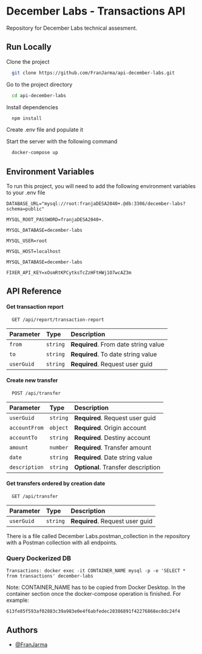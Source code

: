 
# December Labs - Transactions API

Repository for December Labs technical assesment.


## Run Locally

Clone the project

```bash
  git clone https://github.com/FranJarma/api-december-labs.git
```

Go to the project directory

```bash
  cd api-december-labs
```

Install dependencies

```bash
  npm install
```

Create .env file and populate it

Start the server with the following command

```bash
  docker-compose up
```


## Environment Variables

To run this project, you will need to add the following environment variables to your .env file

`DATABASE_URL="mysql://root:franjaDESA2040+.@db:3306/december-labs?schema=public"`

`MYSQL_ROOT_PASSWORD=franjaDESA2040+.`

`MYSQL_DATABASE=december-labs`

`MYSQL_USER=root`

`MYSQL_HOST=localhost`

`MYSQL_DATABASE=december-labs`

`FIXER_API_KEY=xOsmRtKPCytksTcZzHFtHWj1O7wcAZ3m`


## API Reference

#### Get transaction report

```http
  GET /api/report/transaction-report
```

| Parameter | Type     | Description                |
| :-------- | :------- | :------------------------- |
| `from` | `string` | **Required**. From date string value |
| `to` | `string` | **Required**. To date string value |
| `userGuid` | `string` | **Required**. Request user guid |

#### Create new transfer

```http
  POST /api/transfer
```

| Parameter | Type     | Description                       |
| :-------- | :------- | :-------------------------------- |
| `userGuid`      | `string` | **Required**. Request user guid |
| `accountFrom`      | `object` | **Required**. Origin account |
| `accountTo`      | `string` | **Required**. Destiny account |
| `amount`      | `number` | **Required**. Transfer amount |
| `date`      | `string` | **Required**. Date string value |
| `description`      | `string` | **Optional**. Transfer description |

#### Get transfers ordered by creation date

```http
  GET /api/transfer
```
| Parameter | Type     | Description                       |
| :-------- | :------- | :-------------------------------- |
| `userGuid`      | `string` | **Required**. Request user guid |

There is a file called December Labs.postman_collection in the repository with a Postman collection with all endpoints.

### Query Dockerized DB

```Transactions: docker exec -it CONTAINER_NAME mysql -p -e 'SELECT * from transactions' december-labs```

Note: CONTAINER_NAME has to be copied from Docker Desktop. In the container section once the docker-compose operation is finished. For example:

```613fe85f593af02883c39a983e0e4f6abfedec20386891f42276868ec8dc24f4```

## Authors

- [@FranJarma](https://www.github.com/FranJarma)

